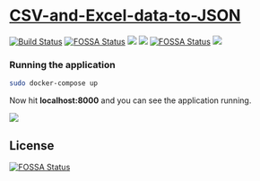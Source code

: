 # [CSV-and-Excel-data-to-JSON](https://parser.dineshsonachalam.me/)

[![Build Status](https://api.travis-ci.com/dineshsonachalam/CSV-and-Excel-data-to-JSON.svg?branch=master)](https://travis-ci.com/dineshsonachalam/CSV-and-Excel-data-to-JSON)
[![FOSSA Status](https://app.fossa.io/api/projects/git%2Bgithub.com%2Fdineshsonachalam%2FCSV-and-Excel-data-to-JSON.svg?type=shield)](https://app.fossa.io/projects/git%2Bgithub.com%2Fdineshsonachalam%2FCSV-and-Excel-data-to-JSON?ref=badge_shield)
[![](https://goreportcard.com/badge/github.com/dineshsonachalam/CSV-and-Excel-data-to-JSON)](https://goreportcard.com/report/github.com/dineshsonachalam/CSV-and-Excel-data-to-JSON)
[![](https://img.shields.io/docker/pulls/dineshsonachalam/parser.svg)](https://hub.docker.com/r/dineshsonachalam/parser)
[![FOSSA Status](https://app.fossa.io/api/projects/git%2Bgithub.com%2Fdineshsonachalam%2FCSV-and-Excel-data-to-JSON.svg?type=shield)](https://app.fossa.io/projects/git%2Bgithub.com%2Fdineshsonachalam%2FCSV-and-Excel-data-to-JSON?ref=badge_shield)
[![](https://img.shields.io/badge/license-MIT-green.svg)](https://github.com/dineshsonachalam/CSV-and-Excel-data-to-JSON/blob/master/LICENSE)
### Running the application

```sh
sudo docker-compose up
```
Now hit **localhost:8000** and you can see the application running.

![](https://i.imgur.com/YUclzUc.png)



## License
[![FOSSA Status](https://app.fossa.io/api/projects/git%2Bgithub.com%2Fdineshsonachalam%2FCSV-and-Excel-data-to-JSON.svg?type=large)](https://app.fossa.io/projects/git%2Bgithub.com%2Fdineshsonachalam%2FCSV-and-Excel-data-to-JSON?ref=badge_large)



